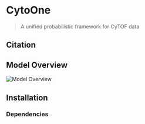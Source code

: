 # CytoOne
> A unified probabilistic framework for CyTOF data

## Citation

## Model Overview
![Model Overview](/assets/model_overview.png)

## Installation 

### Dependencies 